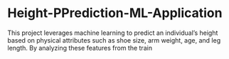 # Height-PPrediction-ML-Application
This project leverages machine learning to predict an individual’s height based on physical attributes such as shoe size, arm weight, age, and leg length. By analyzing these features from the train

